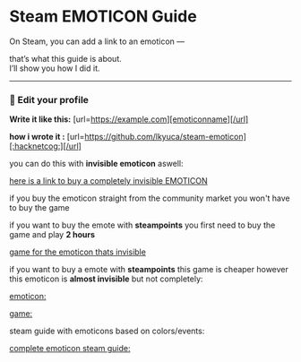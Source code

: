 # Steam EMOTICON Guide

On Steam, you can add a link to an emoticon — 

that’s what this guide is about.  
I’ll show you how I did it.

---

### 🔗 Edit your profile

**Write it like this:**       [url=https://example.com][emoticonname][/url]

**how i wrote it    :** [url=https://github.com/lkyuca/steam-emoticon][:hacknetcog:][/url]


you can do this with **invisible emoticon** aswell:

[here is a link to buy a completely invisible EMOTICON](https://steamcommunity.com/market/listings/753/515040-%3ARareDeplorable%3A )


if you buy the emoticon straight from the community market you won't have to buy the game 



if you want to buy the emote with **steampoints** you first need to buy the game and play **2 hours**


[game for the emoticon thats invisible](https://store.steampowered.com/app/515040/Make_America_Great_Again_The_Trump_Presidency/ )

if you want to buy a emote with **steampoints** this game is cheaper however this emoticon is **almost invisible** but not completely:


[emoticon:](https://steamcommunity.com/market/listings/753/534560-%3AYemot%3A  )


[game:](https://store.steampowered.com/app/534560/Ramify/ )


steam guide with emoticons based on colors/events:

[complete emoticon steam guide:](https://steamcommunity.com/sharedfiles/filedetails/?id=1885366850 )

